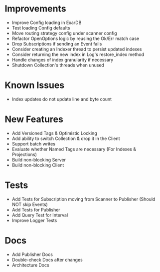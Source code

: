 # Improvements

- Improve Config loading in ExarDB
- Test loading Config defaults
- Move routing strategy config under scanner config
- Refactor OpenOptions logic by reusing the Ok/Err match case
- Drop Subscriptions if sending an Event fails
- Consider creating an Indexer thread to persist updated indexes
- Consider returning the new index in Log's restore_index method
- Handle changes of index granularity if necessary
- Shutdown Collection's threads when unused

# Known Issues

- Index updates do not update line and byte count

# New Features

- Add Versioned Tags & Optimistic Locking
- Add ability to switch Collection & drop it in the Client
- Support batch writes
- Evaluate whether Named Tags are necessary (For Indexes & Projections)
- Build non-blocking Server
- Build non-blocking Client

# Tests

- Add Tests for Subscription moving from Scanner to Publisher (Should NOT skip Events)
- Add Tests for Publisher
- Add Query Test for Interval
- Improve Logger Tests

# Docs

- Add Publisher Docs
- Double-check Docs after changes
- Architecture Docs